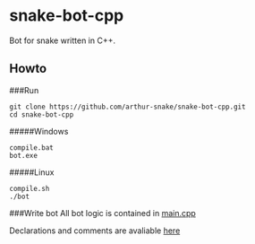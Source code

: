 # snake-bot-cpp
Bot for snake written in C++.

## Howto

###Run
```
git clone https://github.com/arthur-snake/snake-bot-cpp.git
cd snake-bot-cpp
```

#####Windows
```
compile.bat
bot.exe
```

#####Linux
```
compile.sh
./bot
```
###Write bot
All bot logic is contained in [main.cpp](https://github.com/arthur-snake/snake-bot-cpp/blob/master/main.cpp)

Declarations and comments are avaliable [here](https://github.com/arthur-snake/snake-bot-cpp/blob/master/snake.h)


